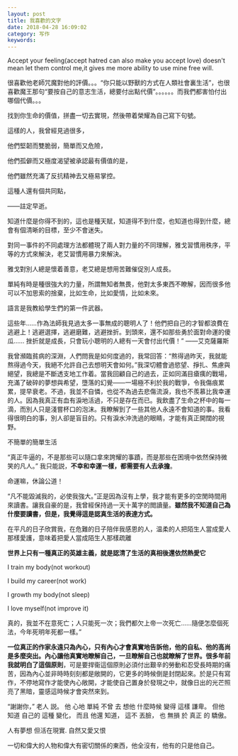 ```yaml
---
layout: post
title: 我喜歡的文字
date: 2018-04-28 16:09:02
category: 写作
keywords:
---
```


Accept your feeling(accept hatred can also make you accept love) doesn't mean let them control me,it gives me more ability to use mine free will. 





很喜歡他老師咒魔對他的評價。。。“你只能以野獸的方式在人類社會裏生活”，也很喜歡魔王那句“要按自己的意志生活，總要付出點代價”。。。。。。而我們都害怕付出哪個代價。。。

找到你生命的價值，拼盡一切去實現，然後帶着榮耀為自己寫下句號。

這樣的人，我曾經見過很多，

他們堅韌而雙脆弱，簡單而又危險，

他們孤僻而又極度渴望被承認最有價值的是，

他們雖然充滿了反抗精神去又極易掌控。

這種人還有個共同點，

——註定早逝。

知道什麼是你得不到的，這也是種天賦，知道得不到什麼，也知道也得到什麼，總會有個清晰的目標，至少不會迷失。

對同一事件的不同處理方法都體現了兩人對力量的不同理解，雅戈習慣用秩序，平等的方式來解決，老艾習慣用暴力來解決。

雅戈對別人總是懷着善意，老艾總是想用苦難催促別人成長。

單純有時是種很強大的力量，所謂無知者無畏，他對太多東西不瞭解，因而很多他可以不加思索的捨棄，比如生命，比如愛情，比如未來。

語言是我教給學生們的第一件武器。

這些年……作為法師我見過太多一事無成的聰明人了！他們把自己的才智都浪費在逃避上！逃避選擇，逃避磨難，逃避挫折。到頭來，還不如那些勇於面對命運的傻瓜……
挫折就是成長，只會玩小聰明的人總有一天會付出代價！”
——艾克薩羅斯

我曾瀕臨貧病的深淵，人們問我是如何度過的，我常回答：“熬得過昨天，我就能熬得過今天，我絕不允許自己去想明天會如何。”我深切體會過慾望、掙扎、焦慮與絕望，我總是不斷透支地工作着。當我回顧自己的過去，正如同滿目瘡痍的戰場，充滿了破碎的夢想與希望，墮落的幻覺——一場極不利於我的戰爭，令我傷痕累累，提早衰老。不過，我並不自憐，也從不為過去悲傷流淚，我也不羨慕比我幸運的人。因為我真正有血有淚地活過，不只是存在而已。我飲盡了生命之杯中的每一滴，而別人只是淺嘗杯口的泡沫。我瞭解到了一些其他人永遠不會知道的事。我看得很明白的事，別人卻是盲目的。只有淚水沖洗過的眼睛，才能有真正開闊的視野。

不簡單的簡單生活

“真正牛逼的，不是那些可以隨口拿來誇耀的事蹟，而是那些在困境中依然保持微笑的凡人。”
我只能説，**不幸和幸運一樣，都需要有人去承擔**。

命運嘛，休論公道！

“凡不能毀滅我的，必使我強大。”正是因為沒有上學，我才能有更多的空閒時間用來讀書。讓我自豪的是，我曾經保持過一天十萬字的閲讀量。**雖然我不知道自己為什麼要讀書，但是，我覺得這是認真生活的表達方式。**

在平凡的日子欣賞我，在危難的日子陪伴我感恩的人，温柔的人把陌生人當成愛人那樣愛護，意味着把愛人當成陌生人那樣疏離

**世界上只有一種真正的英雄主義，就是認清了生活的真相後還依然熱愛它**


I train my body(not workout)

I build my career(not work)

I growth my body(not sleep)

I love myself(not improve it)

真的，我並不在意死亡；人只能死一次；我們都欠上帝一次死亡……隨便怎麼個死法，今年死明年死都一樣。”

**一位真正的作家永遠只為內心，只有內心才會真實地告訴他，他的自私、他的高尚是多麼突出。內心讓他真實地瞭解自己，一旦瞭解自己也就瞭解了世界。很多年前我就明白了這個原則**，可是要捍衞這個原則必須付出艱辛的勞動和忍受長時期的痛苦，因為內心並非時時刻刻都是敞開的，它更多的時候倒是封閉起來。於是只有寫作，不停地寫作才能使內心敞開，才能使自己置身於發現之中，就像日出的光芒照亮了黑暗，靈感這時候才會突然來到。

“謝謝你，” 老人 説。 他 心地 單純 不曾 去 想他 什麼時候 變得 這樣 謙卑。 但他 知道 自己的 這種 變化， 而且 他還 知道， 這不 丟臉， 也 無損 於 真正 的 驕傲。


人有夢想 但活在現實. 自然又愛又恨

一切和偉大的人物和偉大有密切關係的東西，他全沒有，他有的只是他自己。
